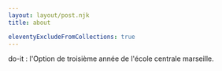 ```yaml
---
layout: layout/post.njk
title: about

eleventyExcludeFromCollections: true
---
```


do-it : l'Option de troisième année de l'école centrale marseille.